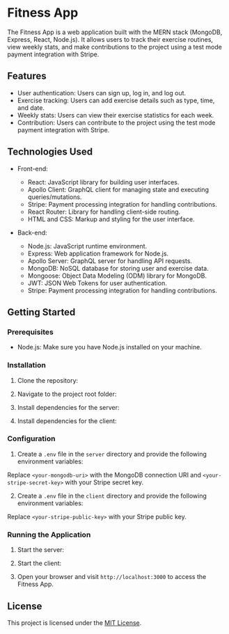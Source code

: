 
# Fitness App

The Fitness App is a web application built with the MERN stack (MongoDB, Express, React, Node.js). It allows users to track their exercise routines, view weekly stats, and make contributions to the project using a test mode payment integration with Stripe.

## Features

- User authentication: Users can sign up, log in, and log out.
- Exercise tracking: Users can add exercise details such as type, time, and date.
- Weekly stats: Users can view their exercise statistics for each week.
- Contribution: Users can contribute to the project using the test mode payment integration with Stripe.

## Technologies Used

- Front-end:
  - React: JavaScript library for building user interfaces.
  - Apollo Client: GraphQL client for managing state and executing queries/mutations.
  - Stripe: Payment processing integration for handling contributions.
  - React Router: Library for handling client-side routing.
  - HTML and CSS: Markup and styling for the user interface.

- Back-end:
  - Node.js: JavaScript runtime environment.
  - Express: Web application framework for Node.js.
  - Apollo Server: GraphQL server for handling API requests.
  - MongoDB: NoSQL database for storing user and exercise data.
  - Mongoose: Object Data Modeling (ODM) library for MongoDB.
  - JWT: JSON Web Tokens for user authentication.
  - Stripe: Payment processing integration for handling contributions.

## Getting Started

### Prerequisites

- Node.js: Make sure you have Node.js installed on your machine.

### Installation

1. Clone the repository:


2. Navigate to the project root folder:


3. Install dependencies for the server:


4. Install dependencies for the client:


### Configuration

1. Create a `.env` file in the `server` directory and provide the following environment variables:


Replace `<your-mongodb-uri>` with the MongoDB connection URI and `<your-stripe-secret-key>` with your Stripe secret key.

2. Create a `.env` file in the `client` directory and provide the following environment variables:


Replace `<your-stripe-public-key>` with your Stripe public key.

### Running the Application

1. Start the server:


2. Start the client:


3. Open your browser and visit `http://localhost:3000` to access the Fitness App.

## License

This project is licensed under the [MIT License](LICENSE).
